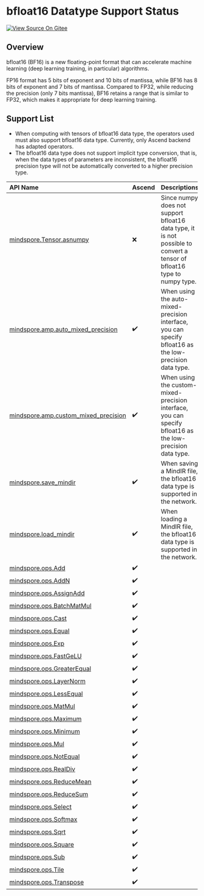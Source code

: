 # bfloat16 Datatype Support Status

[![View Source On Gitee](https://mindspore-website.obs.cn-north-4.myhuaweicloud.com/website-images/master/resource/_static/logo_source_en.svg)](https://gitee.com/mindspore/docs/blob/master/docs/mindspore/source_en/note/bfloat16_support.md)

## Overview

bfloat16 (BF16) is a new floating-point format that can accelerate machine learning (deep learning training, in particular) algorithms.

FP16 format has 5 bits of exponent and 10 bits of mantissa, while BF16 has 8 bits of exponent and 7 bits of mantissa. Compared to FP32, while reducing the precision (only 7 bits mantissa), BF16 retains a range that is similar to FP32, which makes it appropriate for deep learning training.

## Support List

- When computing with tensors of bfloat16 data type, the operators used must also support bfloat16 data type. Currently, only Ascend backend has adapted operators.
- The bfloat16 data type does not support implicit type conversion, that is, when the data types of parameters are inconsistent, the bfloat16 precision type will not be automatically converted to a higher precision type.

|API Name|Ascend|Descriptions|
|:----|:---------|:----|
|[mindspore.Tensor.asnumpy](https://www.mindspore.cn/docs/en/master/api_python/mindspore/Tensor/mindspore.Tensor.asnumpy.html)|❌|Since numpy does not support bfloat16 data type, it is not possible to convert a tensor of bfloat16 type to numpy type.|
|[mindspore.amp.auto_mixed_precision](https://www.mindspore.cn/docs/en/master/api_python/amp/mindspore.amp.auto_mixed_precision.html)|✔️|When using the auto-mixed-precision interface, you can specify bfloat16 as the low-precision data type.|
|[mindspore.amp.custom_mixed_precision](https://www.mindspore.cn/docs/en/master/api_python/amp/mindspore.amp.custom_mixed_precision.html)|✔️|When using the custom-mixed-precision interface, you can specify bfloat16 as the low-precision data type.|
|[mindspore.save_mindir](https://www.mindspore.cn/docs/en/master/api_python/mindspore/mindspore.save_mindir.html)|✔️|When saving a MindIR file, the bfloat16 data type is supported in the network.|
|[mindspore.load_mindir](https://www.mindspore.cn/docs/en/master/api_python/mindspore/mindspore.load_mindir.html)|✔️|When loading a MindIR file, the bfloat16 data type is supported in the network.|
|[mindspore.ops.Add](https://www.mindspore.cn/docs/en/master/api_python/ops/mindspore.ops.Add.html)|✔️||
|[mindspore.ops.AddN](https://www.mindspore.cn/docs/en/master/api_python/ops/mindspore.ops.AddN.html)|✔️||
|[mindspore.ops.AssignAdd](https://www.mindspore.cn/docs/en/master/api_python/ops/mindspore.ops.AssignAdd.html)|✔️||
|[mindspore.ops.BatchMatMul](https://www.mindspore.cn/docs/en/master/api_python/ops/mindspore.ops.BatchMatMul.html)|✔️||
|[mindspore.ops.Cast](https://www.mindspore.cn/docs/en/master/api_python/ops/mindspore.ops.Cast.html)|✔️||
|[mindspore.ops.Equal](https://www.mindspore.cn/docs/en/master/api_python/ops/mindspore.ops.Equal.html)|✔️||
|[mindspore.ops.Exp](https://www.mindspore.cn/docs/en/master/api_python/ops/mindspore.ops.Exp.html)|✔️||
|[mindspore.ops.FastGeLU](https://www.mindspore.cn/docs/en/master/api_python/ops/mindspore.ops.FastGeLU.html)|✔️||
|[mindspore.ops.GreaterEqual](https://www.mindspore.cn/docs/en/master/api_python/ops/mindspore.ops.GreaterEqual.html)|✔️||
|[mindspore.ops.LayerNorm](https://www.mindspore.cn/docs/en/master/api_python/ops/mindspore.ops.LayerNorm.html)|✔️||
|[mindspore.ops.LessEqual](https://www.mindspore.cn/docs/en/master/api_python/ops/mindspore.ops.LessEqual.html)|✔️||
|[mindspore.ops.MatMul](https://www.mindspore.cn/docs/en/master/api_python/ops/mindspore.ops.MatMul.html)|✔️||
|[mindspore.ops.Maximum](https://www.mindspore.cn/docs/en/master/api_python/ops/mindspore.ops.Maximum.html)|✔️||
|[mindspore.ops.Minimum](https://www.mindspore.cn/docs/en/master/api_python/ops/mindspore.ops.Minimum.html)|✔️||
|[mindspore.ops.Mul](https://www.mindspore.cn/docs/en/master/api_python/ops/mindspore.ops.Mul.html)|✔️||
|[mindspore.ops.NotEqual](https://www.mindspore.cn/docs/en/master/api_python/ops/mindspore.ops.NotEqual.html)|✔️||
|[mindspore.ops.RealDiv](https://www.mindspore.cn/docs/en/master/api_python/ops/mindspore.ops.RealDiv.html)|✔️||
|[mindspore.ops.ReduceMean](https://www.mindspore.cn/docs/en/master/api_python/ops/mindspore.ops.ReduceMean.html)|✔️||
|[mindspore.ops.ReduceSum](https://www.mindspore.cn/docs/en/master/api_python/ops/mindspore.ops.ReduceSum.html)|✔️||
|[mindspore.ops.Select](https://www.mindspore.cn/docs/en/master/api_python/ops/mindspore.ops.Select.html)|✔️||
|[mindspore.ops.Softmax](https://www.mindspore.cn/docs/en/master/api_python/ops/mindspore.ops.Softmax.html)|✔️||
|[mindspore.ops.Sqrt](https://www.mindspore.cn/docs/en/master/api_python/ops/mindspore.ops.Sqrt.html)|✔️||
|[mindspore.ops.Square](https://www.mindspore.cn/docs/en/master/api_python/ops/mindspore.ops.Square.html)|✔️||
|[mindspore.ops.Sub](https://www.mindspore.cn/docs/en/master/api_python/ops/mindspore.ops.Sub.html)|✔️||
|[mindspore.ops.Tile](https://www.mindspore.cn/docs/en/master/api_python/ops/mindspore.ops.Tile.html)|✔️||
|[mindspore.ops.Transpose](https://www.mindspore.cn/docs/en/master/api_python/ops/mindspore.ops.Transpose.html)|✔️||
